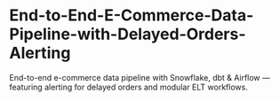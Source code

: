 # End-to-End-E-Commerce-Data-Pipeline-with-Delayed-Orders-Alerting
End-to-end e-commerce data pipeline with Snowflake, dbt &amp; Airflow — featuring alerting for delayed orders and modular ELT workflows.
